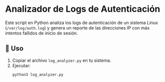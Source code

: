 # Analizador de Logs de Autenticación

Este script en Python analiza los logs de autenticación de un sistema Linux (`/var/log/auth.log`) y genera un reporte de las direcciones IP con más intentos fallidos de inicio de sesión.

## 🚀 Uso
1. Copiar el archivo `log_analyzer.py` en tu sistema.
2. Ejecutar:
   ```bash
   python3 log_analyzer.py
